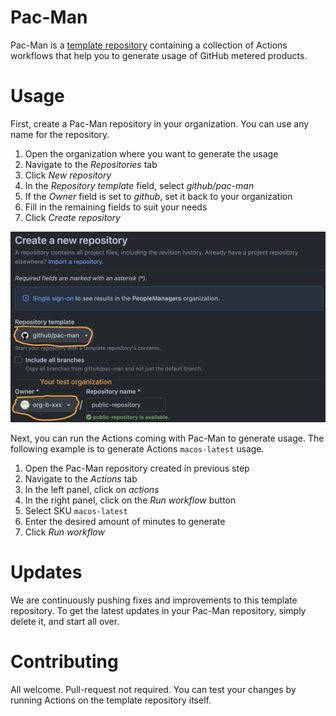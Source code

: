 # Pac-Man

Pac-Man is a [template repository](https://docs.github.com/en/repositories/creating-and-managing-repositories/creating-a-template-repository) containing a collection of Actions workflows that help you to generate usage of GitHub metered products.

# Usage

First, create a Pac-Man repository in your organization. You can use any name for the repository.

1. Open the organization where you want to generate the usage
1. Navigate to the _Repositories_ tab
1. Click _New repository_
1. In the _Repository template_ field, select _github/pac-man_
1. If the _Owner_ field is set to _github_, set it back to your organization
1. Fill in the remaining fields to suit your needs
1. Click _Create repository_

![Alt text](image.png)

Next, you can run the Actions coming with Pac-Man to generate usage. The following example is to generate Actions `macos-latest` usage.

1. Open the Pac-Man repository created in previous step
1. Navigate to the _Actions_ tab
1. In the left panel, click on _actions_
1. In the right panel, click on the _Run workflow_ button
1. Select SKU `macos-latest`
1. Enter the desired amount of minutes to generate
1. Click _Run workflow_

# Updates

We are continuously pushing fixes and improvements to this template repository. To get the latest updates in your Pac-Man repository, simply delete it, and start all over.

# Contributing

All welcome. Pull-request not required. You can test your changes by running Actions on the template repository itself.
